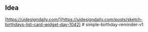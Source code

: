 ## Idea

[https://uidesigndaily.com/](https://uidesigndaily.com/posts/sketch-birthdays-list-card-widget-day-1042)
#   s i m p l e - b i r t h d a y - r e m i n d e r - v 1  
 